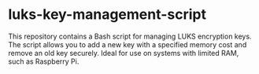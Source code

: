 # luks-key-management-script
This repository contains a Bash script for managing LUKS encryption keys. The script allows you to add a new key with a specified memory cost and remove an old key securely. Ideal for use on systems with limited RAM, such as Raspberry Pi.
